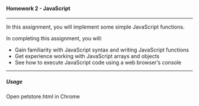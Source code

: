 #### Homework 2 - JavaScript

---
In this assignment, you will implement some simple JavaScript functions.

In completing this assignment, you will:

* Gain familiarity with JavaScript syntax and writing JavaScript functions
* Get experience working with JavaScript arrays and objects
* See how to execute JavaScript code using a web browser’s console

---
##### Usage

Open petstore.html in Chrome 